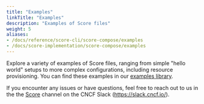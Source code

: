 ```yaml
---
title: "Examples"
linkTitle: "Examples"
description: "Examples of Score files"
weight: 5
aliases:
- /docs/reference/score-cli/score-compose/examples
- /docs/score-implementation/score-compose/examples
---
```


Explore a variety of examples of Score files, ranging from simple "hello world" setups to more complex configurations, including resource provisioning. You can find these examples in our [examples library](https://github.com/score-spec/examples).

If you encounter any issues or have questions, feel free to reach out to us in the the [Score](https://cloud-native.slack.com/archives/C07DN0D1UCW) channel on the CNCF Slack (<https://slack.cncf.io/>).
